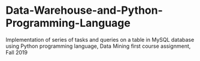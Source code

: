 # Data-Warehouse-and-Python-Programming-Language
Implementation of series of tasks and queries on a table in MySQL database using Python programming language, Data Mining first course assignment, Fall 2019
